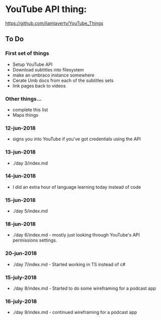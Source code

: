 # YouTube API thing:

https://github.com/liamlaverty/YouTube_Things


## To Do

### First set of things

 * Setup YouTube API
 * Download subtitles into filesystem
 * make an umbraco instance somewhere
 * Cerate Umb docs from each of the subtitles sets
 * link pages back to videos 

 ### Other things...

 * complete this list
 * Maps things


 ### 12-jun-2018
 * signs you into YouTube if you've got credentials using the API

 ### 13-jun-2018
 * ./day 3/index.md

 ### 14-jun-2018
 * I did an extra hour of language learning today instead of code 

 ### 15-jun-2018
 * ./day 5/index.md

 ### 18-jun-2018
 * ./day 6/index.md - mostly just looking through YouTube's API permissions settings. 

  ### 20-jun-2018
 * ./day 7/index.md - Started working in TS instead of c# 
 
 ### 15-july-2018
 * ./day 8/index.md - Started to do some wireframing for a podcast app
 
 ### 16-july-2018
 * ./day 9/index.md - continued wireframing for a podcast app
